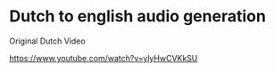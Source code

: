 # Dutch to english audio generation

Original Dutch Video 

https://www.youtube.com/watch?v=ylyHwCVKkSU
